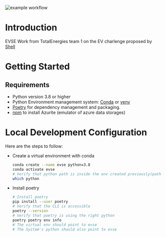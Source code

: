 ![example workflow](https://github.com/YHallouard/Shell_ai_evse/actions/workflows/main.yml/badge.svg)

# Introduction

EVSE Work from TotalEnergies team 1 on the EV charlenge proposed by [Shell](https://www.hackerearth.com/en-us/challenges/competitive/shellai-hackathon-2022)

# Getting Started

## Requirements

* Python version 3.8 or higher
* Python Environment management system: [Conda](https://docs.conda.io/en/latest/miniconda.html) or [venv](https://docs.python.org/3/library/venv.html)
* [Poetry](https://python-poetry.org/docs/#installation) for dependency management and packaging.
* [npm](https://docs.npmjs.com/downloading-and-installing-node-js-and-npm) to install Azurite (emulator of azure data storages)


# Local Development Configuration

Here are the steps to follow:

* Create a virtual environment with conda
    ```sh
    conda create --name evse python=3.8
    conda activate evse
    # Verify that python path is inside the env created previously(path should contain degas-00)
    which python
    ```
* Install poetry
    ```sh
    # Install poetry
    pip install --user poetry
    # Verify that the CLI is accessible
    poetry --version
    # Verify that poetry is using the right python
    poetry poetry env info
    # The virtual env should point to evse
    # The System's python should also point to evse
    ```
